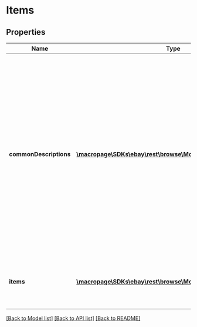 # Items

## Properties
Name | Type | Description | Notes
------------ | ------------- | ------------- | -------------
**commonDescriptions** | [**\macropage\SDKs\ebay\rest\browse\Model\CommonDescriptions[]**](CommonDescriptions.md) | An array of containers for a description and the item IDs of all the items that have this exact description. Often the item variations within an item group all have the same description. Instead of repeating this description in the item details of each item, an description that is shared by at one other item is returned in this container. If the description is unique, it is returned in the items.description field. | [optional] 
**items** | [**\macropage\SDKs\ebay\rest\browse\Model\Item[]**](Item.md) | An array of containers for all the item variations details, excluding the description. | [optional] 

[[Back to Model list]](../README.md#documentation-for-models) [[Back to API list]](../README.md#documentation-for-api-endpoints) [[Back to README]](../README.md)


